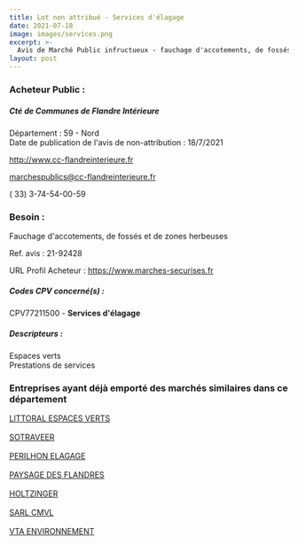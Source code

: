 ```yaml
---
title: Lot non attribué - Services d'élagage
date: 2021-07-18
image: images/services.png
excerpt: >-
  Avis de Marché Public infructueux - fauchage d'accotements, de fossés et de zones herbeuses sur le territoire de la ccfi.
layout: post
---
```


### Acheteur Public :
##### Cté de Communes de Flandre Intérieure
Département : 59 - Nord<br/>
Date de publication de l'avis de non-attribution : 18/7/2021


http://www.cc-flandreinterieure.fr

marchespublics@cc-flandreinterieure.fr

( 33) 3-74-54-00-59
### Besoin :

Fauchage d'accotements, de fossés et de zones herbeuses

Ref. avis : 21-92428

URL Profil Acheteur : https://www.marches-securises.fr

##### Codes CPV concerné(s) :
CPV77211500 - **Services d'élagage** <br/>

##### Descripteurs :
Espaces verts <br/>
Prestations de services <br/>

### Entreprises ayant déjà emporté des marchés similaires dans ce département
<a href="/entreprise-548/siren-333483949">LITTORAL ESPACES VERTS</a><br/><br/>
<a href="/entreprise-548/siren-338356959">SOTRAVEER</a><br/><br/>
<a href="/entreprise-553/siren-387472855">PERILHON ELAGAGE</a><br/><br/>
<a href="/entreprise-568/siren-502680655">PAYSAGE DES FLANDRES</a><br/><br/>
<a href="/entreprise-575/siren-792919888">HOLTZINGER</a><br/><br/>
<a href="/entreprise-579/siren-818830671">SARL CMVL</a><br/><br/>
<a href="/entreprise-582/siren-882161938">VTA ENVIRONNEMENT</a><br/><br/>
